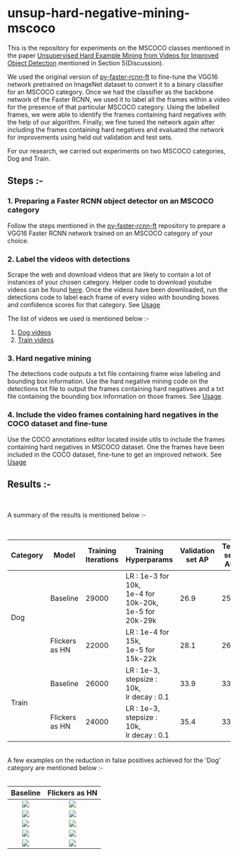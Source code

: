 # unsup-hard-negative-mining-mscoco
This is the repository for experiments on the MSCOCO classes mentioned in the paper [Unsupervised Hard Example Mining from Videos for Improved Object Detection](https://arxiv.org/abs/1808.04285) mentioned in Section 5(Discussion).

We used the original version of [py-faster-rcnn-ft](https://github.com/DFKI-Interactive-Machine-Learning/py-faster-rcnn-ft) to fine-tune the VGG16 network pretrained on ImageNet dataset to convert it to a binary classifier for an MSCOCO category. Once we had the classifier as the backbone network of the Faster RCNN, we used it to label all the frames within a video for the presence of that particular MSCOCO category. Using the labelled frames, we were able to identify the frames containing hard negatives with the help of our algorithm. Finally, we fine tuned the network again after including the frames containing hard negatives and evaluated the network for improvements using held out validation and test sets.

For our research, we carried out experiments on two MSCOCO categories, Dog and Train. 

## Steps :-

### 1. Preparing a Faster RCNN object detector on an MSCOCO category

Follow the steps mentioned in the [py-faster-rcnn-ft](https://github.com/DFKI-Interactive-Machine-Learning/py-faster-rcnn-ft) repository to prepare a VGG16 Faster RCNN network trained on an MSCOCO category of your choice.  

### 2. Label the videos with detections

Scrape the web and download videos that are likely to contain a lot of instances of your chosen category. Helper code to download youtube videos can be found [here](utils/scrape-youtube/scrape_videos.py). Once the videos have been downloaded, run the detections code to label each frame of every video with bounding boxes and confidence scores for that category. See [Usage](detections_code/README.txt) 

The list of videos we used is mentioned below :-

1. [Dog videos](https://docs.google.com/spreadsheets/d/1q9EeOHVYXugtmR1batdDDsb5wzWnwiQc-egLDmdWk78/#gid=1264294087) 
2. [Train videos](https://docs.google.com/spreadsheets/d/1q9EeOHVYXugtmR1batdDDsb5wzWnwiQc-egLDmdWk78/#gid=994319682)

### 3. Hard negative mining 

The detections code outputs a txt file containing frame wise labeling and bounding box information. Use the hard negative mining code on the detections txt file to output the frames containing hard negatives and a txt file containing the bounding box information on those frames. See [Usage](hn_mining_code/README.txt). 

### 4. Include the video frames containing hard negatives in the COCO dataset and fine-tune

Use the COCO annotations editor located inside utils to include the frames containing hard negatives in MSCOCO dataset. One the frames have been included in the COCO dataset, fine-tune to get an improved network. See [Usage](utils/edit-coco-annotations/README.txt)


## Results :-


<br>

A summary of the results is mentioned below :-

<br>
<table>
    <thead>
        <tr>
          <th><b>Category</b></th>
            <th><b>Model</b></th>
            <th><b>Training Iterations</b></th>
            <th><b>Training Hyperparams</b></th>          
            <th><b>Validation set AP</b></th>          
          <th><b>Test set AP</b></th>          
        </tr>
    </thead>
    <tbody>
        <tr>
            <td rowspan=2>Dog</td>
            <td rowspan=1>Baseline</td>
            <td rowspan=1>29000</td>
            <td>LR : 1e-3 for 10k,<br>1e-4 for 10k-20k,<br>1e-5 for 20k-29k</td>
            <td rowspan=1>26.9</td>
            <td rowspan=1>25.3</td>
        </tr>
        <tr>
            <td rowspan=1>Flickers as HN</td>
            <td rowspan=1>22000</td>
            <td>LR : 1e-4 for 15k,<br>1e-5 for 15k-22k</td>
            <td rowspan=1>28.1</td>
            <td rowspan=1>26.4</td>
        </tr>
        <tr>
            <td rowspan=2>Train</td>
            <td rowspan=1>Baseline</td>
            <td rowspan=1>26000</td>
            <td>LR : 1e-3,<br>stepsize : 10k,<br>lr decay : 0.1</td>
            <td rowspan=1>33.9</td>
            <td rowspan=1>33.2</td>
        </tr>
        <tr>
            <td rowspan=1>Flickers as HN</td>
            <td rowspan=1>24000</td>
            <td>LR : 1e-3,<br>stepsize : 10k,<br>lr decay : 0.1</td>
            <td rowspan=1>35.4</td>
            <td rowspan=1>33.7</td>
        </tr>
    </tbody>
</table>

<br>
A few examples on the reduction in false positives achieved for the 'Dog' category are mentioned below :-
<br>
<br>

Baseline             |  Flickers as HN
:-------------------:|:--------------------:
![](https://people.cs.umass.edu/~aprasad/Detector_Results/dog_detector/images_iter_1/video1/hns_shown/frame330_before.jpg)  |  ![](https://people.cs.umass.edu/~aprasad/Detector_Results/dog_detector/images_iter_1/video1/hns_shown/frame330_after.jpg)
![](https://people.cs.umass.edu/~aprasad/Detector_Results/dog_detector/images_iter_1/video1/hns_shown/frame1548_before.jpg)  |  ![](https://people.cs.umass.edu/~aprasad/Detector_Results/dog_detector/images_iter_1/video1/hns_shown/frame1548_after.jpg)
![](https://people.cs.umass.edu/~aprasad/Detector_Results/dog_detector/images_iter_1/video1/hns_shown/frame3156_before.jpg)  |  ![](https://people.cs.umass.edu/~aprasad/Detector_Results/dog_detector/images_iter_1/video1/hns_shown/frame3156_after.jpg)
![](https://people.cs.umass.edu/~aprasad/Detector_Results/dog_detector/images_iter_1/video1/hns_shown/frame9195_before.jpg)  |  ![](https://people.cs.umass.edu/~aprasad/Detector_Results/dog_detector/images_iter_1/video1/hns_shown/frame9195_after.jpg)
![](https://people.cs.umass.edu/~aprasad/Detector_Results/dog_detector/images_iter_1/video1/hns_shown/frame43837_before.jpg)  |  ![](https://people.cs.umass.edu/~aprasad/Detector_Results/dog_detector/images_iter_1/video1/hns_shown/frame43837_after.jpg)
